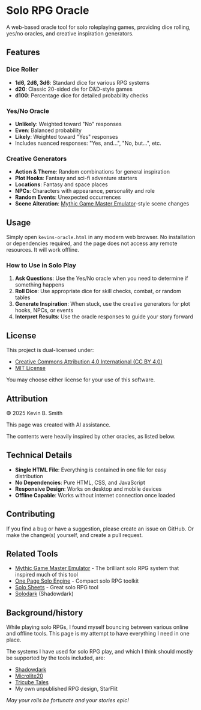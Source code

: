 # Solo RPG Oracle

A web-based oracle tool for solo roleplaying games, providing dice rolling, yes/no oracles, and creative inspiration generators.

## Features

### Dice Roller
- **1d6, 2d6, 3d6**: Standard dice for various RPG systems
- **d20**: Classic 20-sided die for D&D-style games
- **d100**: Percentage dice for detailed probability checks

### Yes/No Oracle
- **Unlikely**: Weighted toward "No" responses
- **Even**: Balanced probability
- **Likely**: Weighted toward "Yes" responses
- Includes nuanced responses: "Yes, and...", "No, but...", etc.

### Creative Generators
- **Action & Theme**: Random combinations for general inspiration
- **Plot Hooks**: Fantasy and sci-fi adventure starters
- **Locations**: Fantasy and space places
- **NPCs**: Characters with appearance, personality and role
- **Random Events**: Unexpected occurrences
- **Scene Alteration**: [Mythic Game Master Emulator](https://wordmillgames.com/mythic-game-master-emulator.html)-style scene changes

## Usage

Simply open `kevins-oracle.html` in any modern web browser. No installation or dependencies required, and the page does not access any remote resources. It will 
work offline. 

### How to Use in Solo Play

1. **Ask Questions**: Use the Yes/No oracle when you need to determine if something happens
2. **Roll Dice**: Use appropriate dice for skill checks, combat, or random tables
3. **Generate Inspiration**: When stuck, use the creative generators for plot hooks, NPCs, or events
4. **Interpret Results**: Use the oracle responses to guide your story forward

## License

This project is dual-licensed under:
- [Creative Commons Attribution 4.0 International (CC BY 4.0)](https://creativecommons.org/licenses/by/4.0/)
- [MIT License](https://opensource.org/licenses/MIT)

You may choose either license for your use of this software.

## Attribution

© 2025 Kevin B. Smith

This page was created with AI assistance.

The contents were heavily inspired by other oracles, as listed below.

## Technical Details

- **Single HTML File**: Everything is contained in one file for easy distribution
- **No Dependencies**: Pure HTML, CSS, and JavaScript
- **Responsive Design**: Works on desktop and mobile devices
- **Offline Capable**: Works without internet connection once loaded

## Contributing

If you find a bug or have a suggestion, please 
create an issue on GitHub. Or make the change(s) yourself, and create a pull request. 

## Related Tools

- [Mythic Game Master Emulator](https://wordmillgames.com/mythic-game-master-emulator.html) - The brilliant solo RPG system that inspired much of this tool
- [One Page Solo Engine](https://watabou.itch.io/one-page-solo-engine) - Compact solo RPG toolkit
- [Solo Sheets](https://perplexingruins.itch.io/solo-gaming-sheets) - Great solo RPG tool
- [Solodark](https://www.thearcanelibrary.com/products/solodark-solo-rules-for-shadowdark-rpg-pdf) (Shadowdark)

## Background/history

While playing solo RPGs, I found myself bouncing between various online and offline tools. This page is my attempt to have everything I need in one place. 

The systems I have used for solo RPG play, and which I think should mostly be supported by the tools included, are:

- [Shadowdark](https://www.thearcanelibrary.com/pages/shadowdark)
- [Microlite20](https://microlite20.fandom.com/wiki/Microlite20_Wiki)
- [Tricube Tales](https://www.drivethrurpg.com/en/product/294202/tricube-tales)
- My own unpublished RPG design, StarFlit



*May your rolls be fortunate and your stories epic!*
